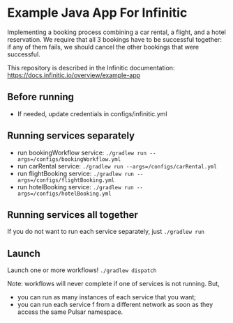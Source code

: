 # Example Java App For Infinitic

Implementing a booking process combining a car rental, a flight, and a hotel reservation. 
We require that all 3 bookings have to be successful together: 
if any of them fails, we should cancel the other bookings that were successful.

This repository is described in the Infinitic documentation: https://docs.infinitic.io/overview/example-app

## Before running
- If needed, update credentials in configs/infinitic.yml

## Running services separately
- run bookingWorkflow service: `./gradlew run --args=/configs/bookingWorkflow.yml`
- run carRental service: `./gradlew run --args=/configs/carRental.yml`
- run flightBooking service: `./gradlew run --args=/configs/flightBooking.yml`
- run hotelBooking service: `./gradlew run --args=/configs/hotelBooking.yml`

## Running services all together
If you do not want to run each service separately, just `./gradlew run`

## Launch
Launch one or more workflows! `./gradlew dispatch`


Note: workflows will never complete if one of services is not running. But,
- you can run as many instances of each service that you want;
- you can run each service f from a different network as soon as they access the same Pulsar namespace.
